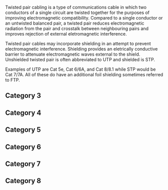 Twisted pair cabling is a type of communications cable in which two conductors of a single circuit are twisted together for the purposes of improving electromagnetic compatibility. Compared to a single conductor or an untwisted balanced pair, a twisted pair reduces electromagnetic radiation from the pair and crosstalk between neighbouring pairs and improves rejection of external eletromagnetic interference. 

Twisted pair cables may incorporate shielding in an attempt to prevent electromagnetic interference. Shielding provides an eletrically conductive barrier to attenuate electromagnetic waves external to the shield. Unshielded twisted pair is often abbreviated to UTP and shielded is STP.

Examples of UTP are Cat 5e, Cat 6/6A, and Cat 8/8.1 while STP would be Cat 7/7A. All of these do have an additional foil shielding sometimes referred to FTP.

## Category 3

## Category 4

## Category 5

## Category 6

## Category 7

## Category 8